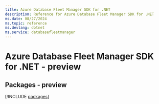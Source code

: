 ```yaml
---
title: Azure Database Fleet Manager SDK for .NET
description: Reference for Azure Database Fleet Manager SDK for .NET
ms.date: 08/27/2024
ms.topic: reference
ms.devlang: dotnet
ms.service: databasefleetmanager
---
```

# Azure Database Fleet Manager SDK for .NET - preview
## Packages - preview
[!INCLUDE [packages](database-fleet-manager-index.md)]